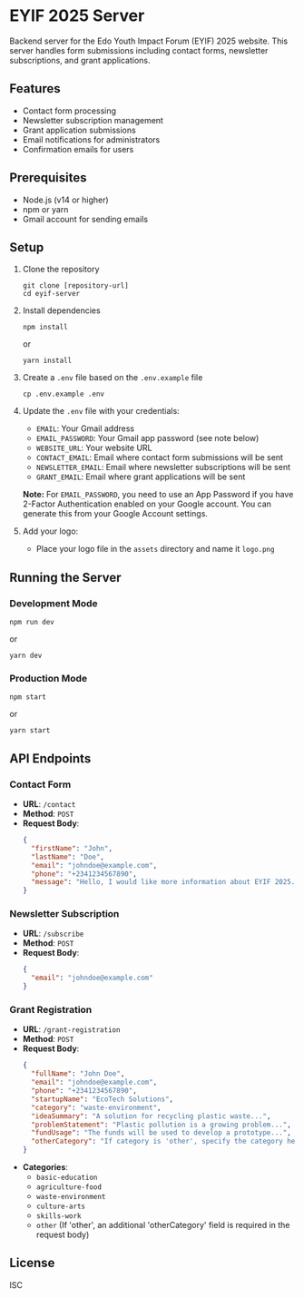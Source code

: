 # EYIF 2025 Server

Backend server for the Edo Youth Impact Forum (EYIF) 2025 website. This server handles form submissions including contact forms, newsletter subscriptions, and grant applications.

## Features

- Contact form processing
- Newsletter subscription management
- Grant application submissions
- Email notifications for administrators
- Confirmation emails for users

## Prerequisites

- Node.js (v14 or higher)
- npm or yarn
- Gmail account for sending emails

## Setup

1. Clone the repository

   ```
   git clone [repository-url]
   cd eyif-server
   ```

2. Install dependencies

   ```
   npm install
   ```

   or

   ```
   yarn install
   ```

3. Create a `.env` file based on the `.env.example` file

   ```
   cp .env.example .env
   ```

4. Update the `.env` file with your credentials:

   - `EMAIL`: Your Gmail address
   - `EMAIL_PASSWORD`: Your Gmail app password (see note below)
   - `WEBSITE_URL`: Your website URL
   - `CONTACT_EMAIL`: Email where contact form submissions will be sent
   - `NEWSLETTER_EMAIL`: Email where newsletter subscriptions will be sent
   - `GRANT_EMAIL`: Email where grant applications will be sent

   **Note:** For `EMAIL_PASSWORD`, you need to use an App Password if you have 2-Factor Authentication enabled on your Google account. You can generate this from your Google Account settings.

5. Add your logo:
   - Place your logo file in the `assets` directory and name it `logo.png`

## Running the Server

### Development Mode

```
npm run dev
```

or

```
yarn dev
```

### Production Mode

```
npm start
```

or

```
yarn start
```

## API Endpoints

### Contact Form

- **URL**: `/contact`
- **Method**: `POST`
- **Request Body**:
  ```json
  {
    "firstName": "John",
    "lastName": "Doe",
    "email": "johndoe@example.com",
    "phone": "+2341234567890",
    "message": "Hello, I would like more information about EYIF 2025."
  }
  ```

### Newsletter Subscription

- **URL**: `/subscribe`
- **Method**: `POST`
- **Request Body**:
  ```json
  {
    "email": "johndoe@example.com"
  }
  ```

### Grant Registration

- **URL**: `/grant-registration`
- **Method**: `POST`
- **Request Body**:
  ```json
  {
    "fullName": "John Doe",
    "email": "johndoe@example.com",
    "phone": "+2341234567890",
    "startupName": "EcoTech Solutions",
    "category": "waste-environment",
    "ideaSummary": "A solution for recycling plastic waste...",
    "problemStatement": "Plastic pollution is a growing problem...",
    "fundUsage": "The funds will be used to develop a prototype...",
    "otherCategory": "If category is 'other', specify the category here"
  }
  ```
- **Categories**:
  - `basic-education`
  - `agriculture-food`
  - `waste-environment`
  - `culture-arts`
  - `skills-work`
  - `other` (If 'other', an additional 'otherCategory' field is required in the request body)

## License

ISC
